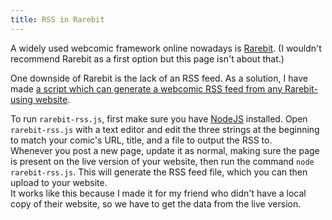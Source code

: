 ```yaml
---
title: RSS in Rarebit
---
```

A widely used webcomic framework online nowadays is [Rarebit](https://rarebit.neocities.org/). (I wouldn't recommend Rarebit as a first option but this page isn't about that.)

One downside of Rarebit is the lack of an RSS feed. As a solution, I have made [a script which can generate a webcomic RSS feed from any Rarebit-using website](/assets/rarebit-rss.js).

To run `rarebit-rss.js`, first make sure you have [NodeJS](https://nodejs.org) installed. Open `rarebit-rss.js` with a text editor and edit the three strings at the beginning to match your comic's URL, title, and a file to output the RSS to.  
Whenever you post a new page, update it as normal, making sure the page is present on the live version of your website, then run the command `node rarebit-rss.js`. This will generate the RSS feed file, which you can then upload to your website.  
It works like this because I made it for my friend who didn't have a local copy of their website, so we have to get the data from the live version.
